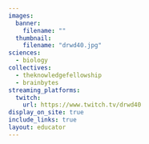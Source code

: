 ```yaml
---
images:
  banner:
    filename: ""
  thumbnail:
    filename: "drwd40.jpg"
sciences:
  - biology
collectives:
  - theknowledgefellowship
  - brainbytes
streaming_platforms:
  twitch:
    url: https://www.twitch.tv/drwd40
display_on_site: true
include_links: true
layout: educator
---
```

